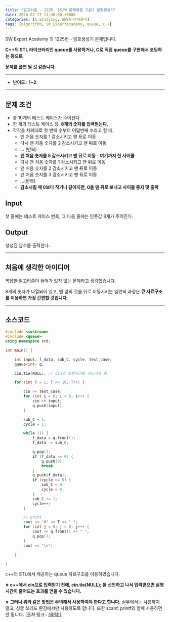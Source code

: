```yaml
---
title: "알고리즘 - 1225. [S/W 문제해결 기본] 암호생성기"
date: 2020-02-17 11:30:00 +0800
categories: [1.Studying, SWEA-문제풀이]
tags: [algorithm, SW_ExpertAcademy, queue, C++]
---
```




SW Expert Academy 의 1225번 - 암호생성기 문제입니다.



**C++의 STL 라이브러리인 queue를 사용하거나, C로 직접 queue를 구현해서 코딩하는 등으로**

**문제를 풀면 될 것 같습니다.**

------



- **난이도 : 1~2**

---

## **문제 조건**

* 총 10개의 테스트 케이스가 주어진다.
* 한 개의 테스트 케이스 당, **8개의 숫자를 입력받는다.**
* 각각을 차례대로 첫 번째 수부터 여덟번째 수라고 할 때,
  * 맨 처음 숫자를 1 감소시키고 맨 뒤로 이동
  * 다시 맨 처음 숫자를 2 감소시키고 맨 뒤로 이동
  * ... (반복)
  * **맨 처음 숫자를 5 감소시키고 맨 뒤로 이동 - 여기까지 한 사이클**
  * 다시 맨 처음 숫자를 1 감소시키고 맨 뒤로 이동
  * 맨 처음 숫자를 2 감소시키고 맨 뒤로 이동
  * 맨 처음 숫자를 3 감소시키고 맨 뒤로 이동
  * ...(반복)
  * **감소시킬 때 0보다 작거나 같아지면, 0을 맨 뒤로 보내고 사이클 중지 및 출력**


## **Input**

첫 줄에는 테스트 케이스 번호, 그 다음 줄에는 인풋값 8개가 주어진다.



## **Output**

생성된 암호를 출력한다.

---



## **처음에 생각한 아이디어**

복잡한 알고리즘이 들어가 있지 않는 문제라고 생각했습니다.

8개의 숫자가 나열되어 있고, 맨 앞의 것을 뒤로 이동시키는 일련의 과정은 **큐 자료구조를 이용하면 가장 간편할 것입니다.**

------



## **소스코드**

```c++
#include <iostream>
#include <queue>
using namespace std;

int main() {

	int input, f_data, sub_C, cycle, test_case;
	queue<int> q;

	cin.tie(NULL); // cin의 실행시간을 감소시켜 줌

	for (int T = 1; T <= 10; T++) {

		cin >> test_case;
		for (int i = 0; i < 8; i++) {
			cin >> input;
			q.push(input);
		}

		sub_C = 1;
		cycle = 1;

		while (1) {
			f_data = q.front();
			f_data -= sub_C;

			q.pop();
			if (f_data <= 0) {
				q.push(0);
				break;
			}
			q.push(f_data);
			if (cycle >= 5) {
				sub_C = 0;
				cycle = 0;
			}
			sub_C += 1;
			cycle++;
		}

		// print
		cout << "#" << T << " ";
		for (int j = 0; j < 8; j++) {
			cout << q.front() << " ";
			q.pop();
		}
		cout << "\n";

	}

}
```

c++의 STL에서 제공하는 queue 자료구조를 이용하였습니다.

**※ c++에서 cin으로 입력받기 전에, cin.tie(NULL); 을 선언하고 나서 입력받으면 실행시간이 줄어드는 효과를 얻을 수 있습니다.**

**※ 그러나 위와 같은 방법은 주의해서 사용하여야 한다고 합니다.** 실무에서는 사용하지 말고, 싱글 쓰레드 환경에서만 사용하도록 합니다. 또한 scanf, printf와 함께 사용하면 안 됩니다. [출처 링크 : [(클릭)](https://eine.tistory.com/entry/CC-입출력-방법에-따른-속도-정리)]
